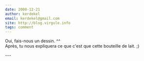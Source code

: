 ```yaml
---
date: 2008-12-21
author: kerdekel
email: kerdekel@gmail.com
site: http://blog.virgule.info
tags: comment
---
```


<p>Oui, fais-nous un dessin. ^^<br />
Après, tu nous expliquera ce que c'est que cette bouteille de lait. ;)</p>
---